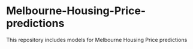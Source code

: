 # Melbourne-Housing-Price-predictions
This repository includes models for Melbourne Housing Price predictions
